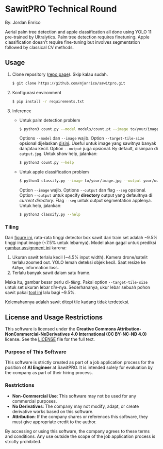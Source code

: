 # SawitPRO Technical Round

By: Jordan Enrico

Aerial palm tree detection and apple classification all done using YOLO 11 pre-trained by Ultralytics. Palm tree detection requires finetuning. Apple classification doesn't require fine-tuning but involves segmentation followed by classical CV methods.


## Usage
1. Clone repository ([repo page](https://github.com/mjorrico/sawitpro)). Skip kalau sudah.

    ```bash
    $ git clone https://github.com/mjorrico/sawitpro.git
    ```
2. Konfigurasi environment

    ```bash
    $ pip install -r requirements.txt
    ```

3. Inference

    - Untuk palm detection problem

        ```bash
        $ python3 count.py --model models/count.pt --image to/your/image.jpg --target-tile-size 2048 --output sawit-detected.jpg
        ```

        Options `--model` dan `--image` wajib. Option `--target-tile-size` opsional dijelaskan [disini](#tiling). Useful untuk image yang sawitnya banyak dan/atau kecil. Option `--output` juga opsional. By default, disimpan di `output.jpg`. Untuk show help, jalankan:

        ```bash
        $ python3 count.py --help
        ```

    - Untuk apple classification problem

        ```bash
        $ python3 classify.py --image to/your/image.jpg --output your/output/directory --seg
        ```

        Option `--image` wajib. Options `--output` dan flag `--seg` opsional. Option `--output` untuk specify **directory** output yang defaultnya di _current directory_. Flag `--seg` untuk output segmentation applenya. Untuk help, jalankan:

        ```bash
        $ python3 classify.py --help
        ```

### Tiling

Dari [figure ini](figures/labels.jpg), rata-rata tinggi detector box sawit dari train set adalah ~9.5% tinggi input image (~7.5% untuk lebarnya). Model akan gagal untuk prediksi [gambar assignment ini](https://storage.googleapis.com/648010c1-f244-4641-98f2-73ff6c1b4e99/ai_assignment_20241202_count.jpeg) karena:

1. Ukuran sawit terlalu kecil (~4.5% input width). Kamera drone/satelit terlalu zoomed out. YOLO lemah deteksi objek kecil. Saat resize ke `640px`, information loss.
2. Terlalu banyak sawit dalam satu frame.
    
Maka itu, gambar besar perlu di-_tiling_. Pakai option `--target-tile-size` untuk set ukuran lebar _tile_-nya. Sederhananya, ukur lebar sebuah pohon sawit pakai [tool ini](https://www.rapidtables.com/web/tools/pixel-ruler.html) lalu bagi ~9.5%.

Kelemahannya adalah sawit ditepi tile kadang tidak terdeteksi.

## License and Usage Restrictions

This software is licensed under the **Creative Commons Attribution-NonCommercial-NoDerivatives 4.0 International (CC BY-NC-ND 4.0)** license. See the [LICENSE](license/LICENSE-CC-BY-NC-ND-4.0.md) file for the full text.

### Purpose of This Software
This software is strictly created as part of a job application process for the position of **AI Engineer** at SawitPRO. It is intended solely for evaluation by the company as part of their hiring process.

### Restrictions
- **Non-Commercial Use**: This software may not be used for any commercial purposes.
- **No Derivatives**: The company may not modify, adapt, or create derivative works based on this software.
- **Attribution**: If the company shares or references this software, they must give appropriate credit to the author.

By accessing or using this software, the company agrees to these terms and conditions. Any use outside the scope of the job application process is strictly prohibited.